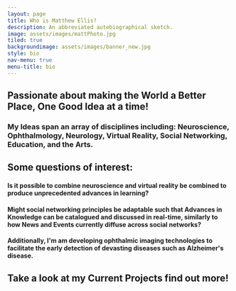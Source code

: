 ```yaml
---
layout: page
title: Who is Matthew Ellis?
description: An abbreviated autobiographical sketch. 
image: assets/images/mattPhoto.jpg
tiled: true
backgroundimage: assets/images/banner_new.jpg
style: bio
nav-menu: true
menu-title: bio
---
```

<h2>Passionate about making the World a Better Place, One Good Idea at a time!</h2> 

<h3>
My Ideas span an array of disciplines including: Neuroscience, Ophthalmology, 
Neurology, Virtual Reality, Social Networking, Education, and the Arts.
</h3>

<h2>
Some questions of interest: 
</h2>

<h4>

Is it possible to combine neuroscience and virtual reality be combined to produce unprecedented advances 
in learning? 
</h4>
<h4>
Might social networking principles be adaptable such that Advances in Knowledge can be 
catalogued and discussed in real-time, similarly to how News and Events currently diffuse across social networks? 
</h4>
<h4>
Additionally, I'm am developing ophthalmic imaging technologies to facilitate the early detection 
of devasting diseases such as Alzheimer's disease.
</h4>

<h2>Take a look at my Current Projects find out more!</h2>







